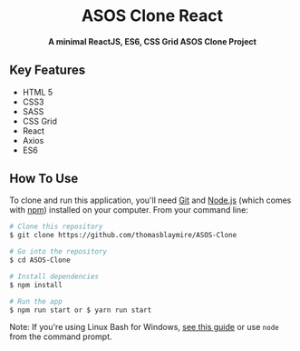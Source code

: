 <h1 align="center">
  ASOS Clone React
  <br>
</h1>

<h4 align="center">A minimal ReactJS, ES6, CSS Grid ASOS Clone Project</h4>

## Key Features

* HTML 5
* CSS3
* SASS
* CSS Grid
* React
* Axios
* ES6

## How To Use

To clone and run this application, you'll need [Git](https://git-scm.com) and [Node.js](https://nodejs.org/en/download/) (which comes with [npm](http://npmjs.com)) installed on your computer. From your command line:

```bash
# Clone this repository
$ git clone https://github.com/thomasblaymire/ASOS-Clone

# Go into the repository
$ cd ASOS-Clone

# Install dependencies
$ npm install

# Run the app
$ npm run start or $ yarn run start
```

Note: If you're using Linux Bash for Windows, [see this guide](https://www.howtogeek.com/261575/how-to-run-graphical-linux-desktop-applications-from-windows-10s-bash-shell/) or use `node` from the command prompt.

